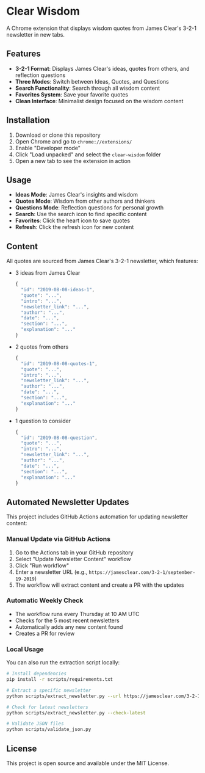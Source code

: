 # Clear Wisdom

A Chrome extension that displays wisdom quotes from James Clear's 3-2-1 newsletter in new tabs.

## Features

- **3-2-1 Format**: Displays James Clear's ideas, quotes from others, and reflection questions
- **Three Modes**: Switch between Ideas, Quotes, and Questions
- **Search Functionality**: Search through all wisdom content
- **Favorites System**: Save your favorite quotes
- **Clean Interface**: Minimalist design focused on the wisdom content

## Installation

1. Download or clone this repository
2. Open Chrome and go to `chrome://extensions/`
3. Enable "Developer mode"
4. Click "Load unpacked" and select the `clear-wisdom` folder
5. Open a new tab to see the extension in action

## Usage

- **Ideas Mode**: James Clear's insights and wisdom
- **Quotes Mode**: Wisdom from other authors and thinkers
- **Questions Mode**: Reflection questions for personal growth
- **Search**: Use the search icon to find specific content
- **Favorites**: Click the heart icon to save quotes
- **Refresh**: Click the refresh icon for new content

## Content

All quotes are sourced from James Clear's 3-2-1 newsletter, which features:

- 3 ideas from James Clear
  ```js
  {
    "id": "2019-08-08-ideas-1",
    "quote": "...",
    "intro": "...",
    "newsletter_link": "...",
    "author": "...",
    "date": "...",
    "section": "...",
    "explanation": "..."
  }
  ```
- 2 quotes from others
  ```js
  {
    "id": "2019-08-08-quotes-1",
    "quote": "...",
    "intro": "...",
    "newsletter_link": "...",
    "author": "...",
    "date": "...",
    "section": "...",
    "explanation": "..."
  }
  ```
- 1 question to consider
  ```js
  {
    "id": "2019-08-08-question",
    "quote": "...",
    "intro": "...",
    "newsletter_link": "...",
    "author": "...",
    "date": "...",
    "section": "...",
    "explanation": "..."
  }
  ```

## Automated Newsletter Updates

This project includes GitHub Actions automation for updating newsletter content:

### Manual Update via GitHub Actions

1. Go to the Actions tab in your GitHub repository
2. Select "Update Newsletter Content" workflow
3. Click "Run workflow"
4. Enter a newsletter URL (e.g., `https://jamesclear.com/3-2-1/september-19-2019`)
5. The workflow will extract content and create a PR with the updates

### Automatic Weekly Check

- The workflow runs every Thursday at 10 AM UTC
- Checks for the 5 most recent newsletters
- Automatically adds any new content found
- Creates a PR for review

### Local Usage

You can also run the extraction script locally:

```bash
# Install dependencies
pip install -r scripts/requirements.txt

# Extract a specific newsletter
python scripts/extract_newsletter.py --url https://jamesclear.com/3-2-1/september-19-2019

# Check for latest newsletters
python scripts/extract_newsletter.py --check-latest

# Validate JSON files
python scripts/validate_json.py
```

## License

This project is open source and available under the MIT License.
